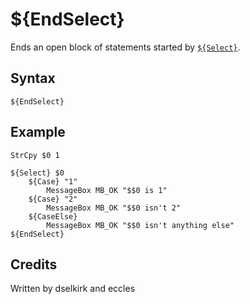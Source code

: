 # ${EndSelect}

Ends an open block of statements started by [`${Select}`][1].

## Syntax

    ${EndSelect}

## Example

    StrCpy $0 1

    ${Select} $0
        ${Case} "1"
            MessageBox MB_OK "$$0 is 1"
        ${Case} "2"
            MessageBox MB_OK "$$0 isn't 2"
        ${CaseElse}
            MessageBox MB_OK "$$0 isn't anything else"
    ${EndSelect}

## Credits

Written by dselkirk and eccles

[1]: Select.md